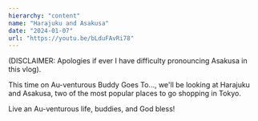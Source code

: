```yaml
---
hierarchy: "content"
name: "Harajuku and Asakusa"
date: "2024-01-07"
url: "https://youtu.be/bLduFAvRi78"
---
```


(DISCLAIMER: Apologies if ever I have difficulty pronouncing Asakusa in this vlog).

This time on Au-venturous Buddy Goes To..., we'll be looking at Harajuku and Asakusa, two of the most popular places to go shopping in Tokyo.

Live an Au-venturous life, buddies, and God bless!